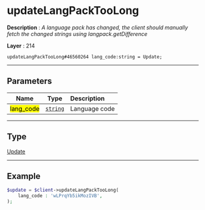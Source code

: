 # updateLangPackTooLong

**Description** : *A language pack has changed, the client should manually fetch the changed strings using langpack\.getDifference*

**Layer** : 214

```tl
updateLangPackTooLong#46560264 lang_code:string = Update;
```

---

## Parameters

| Name | Type | Description |
| :---: | :---: | :--- |
| <mark>lang_code</mark> | [`string`](type/string) | Language code |

---

## Type

[Update](type/Update)

---

## Example

```php
$update = $client->updateLangPackTooLong(
	lang_code : 'wLPrqYb5ikMozIVB',
);
```
